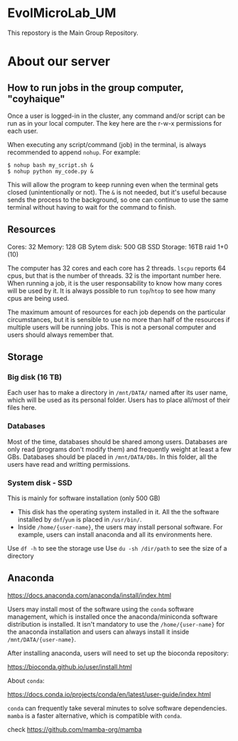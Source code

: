 # EvolMicroLab_UM
This repostory is the Main Group Repository.

# About our server
## How to run jobs in the group computer, "coyhaique"

Once a user is logged-in in the cluster, any command and/or script can be run as in your local computer. 
The key here are the r-w-x permissions for each user.

When executing any script/command (job) in the terminal, is always recommended to append 
`nohup`. For example:

```
$ nohup bash my_script.sh &
$ nohup python my_code.py &
```

This will allow the program to keep running even when the terminal gets closed (unintentionally 
or not). The `&` is not needed, but it's useful because sends the process to the 
background, so one can continue to use the same terminal without having to wait for the 
command to finish.

## Resources

Cores: 32
Memory: 128 GB
Sytem disk: 500 GB SSD
Storage: 16TB raid 1+0 (10)

The computer has 32 cores and each core has 2 threads. `lscpu` reports
64 cpus, but that is the number of threads. 32 is the important number here. When 
running a job, it is the user responsability to know how many cores will be 
used by it. It is always possible to run `top`/`htop` to see how many cpus are being used.

The maximum amount of resources for each job depends on the particular circumstances, but it is
sensible to use no more than half of the resources if multiple users will be running jobs. This is
not a personal computer and users should always remember that.

## Storage

### Big disk (16 TB)

Each user has to make a directory in `/mnt/DATA/` named after its user name, which will 
be used as its personal folder. Users has to place all/most of their files here.

### Databases

Most of the time, databases should be shared among users. Databases are only read (programs don't modify them) 
and frequently weight at least a few GBs. Databases should be placed in `/mnt/DATA/DBs`. In this folder, all the 
users have read and writting permissions.

### System disk - SSD

This is mainly for software installation (only 500 GB)

- This disk has the operating system installed in it. All the the software installed by `dnf`/`yum` is placed in `/usr/bin/`. 
- Inside `/home/{user-name}`, the users may install personal software. For example, users can
install anaconda and all its environments here.

Use `df -h` to see the storage use
Use `du -sh /dir/path` to see the size of a directory

## Anaconda

<https://docs.anaconda.com/anaconda/install/index.html>

Users may install most of the software using the `conda` software management, which is installed once the anaconda/miniconda software 
distribution is installed. It isn't mandatory to use the `/home/{user-name}` for the anaconda installation and users can always install 
it inside `/mnt/DATA/{user-name}`. 

After installing anaconda, users will need to set up the bioconda repository:

<https://bioconda.github.io/user/install.html>

About `conda`:

<https://docs.conda.io/projects/conda/en/latest/user-guide/index.html>

`conda` can frequently take several minutes to solve software dependencies. `mamba` is a faster alternative, which is compatible
with `conda`. 

check <https://github.com/mamba-org/mamba>


